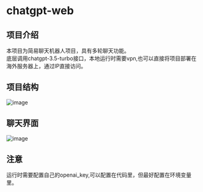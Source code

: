 # chatgpt-web
## 项目介绍
本项目为简易聊天机器人项目，具有多轮聊天功能。</br>
底层调用chatgpt-3.5-turbo接口，本地运行时需要vpn,也可以直接将项目部署在海外服务器上，通过IP直接访问。

## 项目结构
![image](https://user-images.githubusercontent.com/32828280/227143887-1ce235c8-e669-416c-bfba-3ef8de29cfca.png)

## 聊天界面

![image](https://user-images.githubusercontent.com/32828280/227146821-32ecc965-1b6f-4d6f-ab2d-46c5eae7d289.png)


## 注意    
运行时需要配置自己的openai_key,可以配置在代码里，但最好配置在环境变量里。
